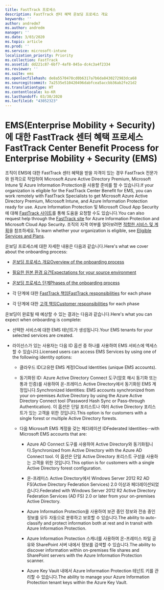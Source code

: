 ```yaml
---
title: FastTrack 프로세스
description: FastTrack 센터 혜택 온보딩 프로세스 개요
keywords: ''
author: andredm7
ms.author: andredm
manager: ''
ms.date: 3/03/2020
ms.topic: article
ms.prod: ''
ms.service: microsoft-intune
localization_priority: Priority
ms.collection: FastTrack
ms.assetid: dd221c87-6bf7-4af8-845a-dc4c3a4f2334
ms.reviewer: ''
ms.suite: ems
ms.openlocfilehash: de8a5570478cd0b6317a7b6da8430272983dca68
ms.sourcegitcommit: 7a2535e510420496dabfcea5accbb36ab2fe21d2
ms.translationtype: HT
ms.contentlocale: ko-KR
ms.lasthandoff: 03/30/2020
ms.locfileid: "43052323"
---
```

# <a name="fasttrack-center-benefit-process-for-enterprise-mobility--security-ems"></a><span data-ttu-id="684ca-103">EMS(Enterprise Mobility + Security)에 대한 FastTrack 센터 혜택 프로세스</span><span class="sxs-lookup"><span data-stu-id="684ca-103">FastTrack Center Benefit Process for Enterprise Mobility + Security (EMS)</span></span>
<span data-ttu-id="684ca-104">조직이 EMS에 대한 FastTrack 센터 혜택을 받을 자격이 있는 경우 FastTrack 전문가와 원격으로 작업하여 Microsoft Azure Active Directory Premium, Microsoft Intune 및 Azure Information Protection을 사용할 준비를 할 수 있습니다.</span><span class="sxs-lookup"><span data-stu-id="684ca-104">If your organization is eligible for the FastTrack Center Benefit for EMS, you can work remotely with FastTrack Specialists to get Microsoft Azure Active Directory Premium, Microsoft Intune, and Azure Information Protection ready for use.</span></span> <span data-ttu-id="684ca-105">Azure Information Protection 및 Microsoft Cloud App Security에 대해 [FastTrack 사이트](https://www.microsoft.com/fasttrack/microsoft-365/ems)를 통해 도움을 요청할 수도 있습니다.</span><span class="sxs-lookup"><span data-stu-id="684ca-105">You can also request help through the [FastTrack site](https://www.microsoft.com/fasttrack/microsoft-365/ems) for Azure Information Protection and Microsoft Cloud App Security.</span></span> <span data-ttu-id="684ca-106">조직의 자격 여부를 알아보려면 [적합한 서비스 및 계획](M365-eligible-services-and-plans.md)을 참조하세요.</span><span class="sxs-lookup"><span data-stu-id="684ca-106">To learn whether your organization is eligible, see [Eligible Services and Plans](M365-eligible-services-and-plans.md).</span></span>


<span data-ttu-id="684ca-107">온보딩 프로세스에 대한 자세한 내용은 다음과 같습니다.</span><span class="sxs-lookup"><span data-stu-id="684ca-107">Here's what we cover about the onboarding process:</span></span>

-   [<span data-ttu-id="684ca-108">온보딩 프로세스 개요</span><span class="sxs-lookup"><span data-stu-id="684ca-108">Overview of the onboarding process</span></span>](EMS-fasttrack-benefit-overview.md)

-   [<span data-ttu-id="684ca-109">필요한 원본 환경 요건</span><span class="sxs-lookup"><span data-stu-id="684ca-109">Expectations for your source environment</span></span>](EMS-source-environment-expectations.md)

-   [<span data-ttu-id="684ca-110">온보딩 프로세스 단계</span><span class="sxs-lookup"><span data-stu-id="684ca-110">Phases of the onboarding process</span></span>](EMS-onboarding-phases.md)

-   <span data-ttu-id="684ca-111">각 단계에 대한 [FastTrack 책임](EMS-fasttrack-responsibilities.md)</span><span class="sxs-lookup"><span data-stu-id="684ca-111">[FastTrack responsibilities](EMS-fasttrack-responsibilities.md) for each phase</span></span>

-   <span data-ttu-id="684ca-112">각 단계에 대한 [고객 책임](EMS-your-responsibilities.md)</span><span class="sxs-lookup"><span data-stu-id="684ca-112">[Customer responsibilities](EMS-your-responsibilities.md) for each phase</span></span>

<span data-ttu-id="684ca-113">온보딩이 완료될 때 예상할 수 있는 결과는 다음과 같습니다.</span><span class="sxs-lookup"><span data-stu-id="684ca-113">Here's what you can expect when onboarding is complete:</span></span>

-   <span data-ttu-id="684ca-114">선택한 서비스에 대한 EMS 테넌트가 생성됩니다.</span><span class="sxs-lookup"><span data-stu-id="684ca-114">Your EMS tenants for your selected services are created.</span></span>

-   <span data-ttu-id="684ca-115">라이선스가 있는 사용자는 다음 ID 옵션 중 하나를 사용하여 EMS 서비스에 액세스할 수 있습니다.</span><span class="sxs-lookup"><span data-stu-id="684ca-115">Licensed users can access EMS Services by using one of the following identity options:</span></span>

    -   <span data-ttu-id="684ca-116">클라우드 ID(고유한 EMS 계정)</span><span class="sxs-lookup"><span data-stu-id="684ca-116">Cloud Identities (unique EMS accounts).</span></span>

    -   <span data-ttu-id="684ca-117">동기화된 ID: Azure Active Directory Connect 도구(암호 해시 동기화 또는 통과 인증)를 사용하여 온-프레미스 Active Directory에서 동기화된 EMS 계정입니다.</span><span class="sxs-lookup"><span data-stu-id="684ca-117">Synchronized Identities: EMS accounts synchronized from your on-premises Active Directory by using the Azure Active Directory Connect tool (Password Hash Sync or Pass-through Authentication).</span></span> <span data-ttu-id="684ca-118">이 옵션은 단일 포리스트나 여러 Active Directory 포리스트가 있는 고객을 위한 것입니다.</span><span class="sxs-lookup"><span data-stu-id="684ca-118">This option is for customers with a single forest or multiple Active Directory forests.</span></span>

    -   <span data-ttu-id="684ca-119">다음 Microsoft EMS 계정을 갖는 페더레이션 ID</span><span class="sxs-lookup"><span data-stu-id="684ca-119">Federated Identities--with Microsoft EMS accounts that are:</span></span>

        -   <span data-ttu-id="684ca-120">Azure AD Connect 도구를 사용하여 Active Directory와 동기화됩니다.</span><span class="sxs-lookup"><span data-stu-id="684ca-120">Synchronized from Active Directory with the Azure AD Connect tool.</span></span> <span data-ttu-id="684ca-121">이 옵션은 단일 Active Directory 포리스트 구성을 사용하는 고객을 위한 것입니다.</span><span class="sxs-lookup"><span data-stu-id="684ca-121">This option is for customers with a single Active Directory forest configuration.</span></span>

        -   <span data-ttu-id="684ca-122">온-프레미스 Active Directory에서 Windows Server 2012 R2 AD FS(Active Directory Federation Services) 2.0 이상과 페더레이션되었습니다.</span><span class="sxs-lookup"><span data-stu-id="684ca-122">Federated with Windows Server 2012 R2 Active Directory Federation Services (AD FS) 2.0 or later from your on-premises Active Directory.</span></span>

        -   <span data-ttu-id="684ca-123">Azure Information Protection을 사용하여 보관 중인 정보와 전송 중인 정보를 모두 자동으로 분류하고 보호할 수 있습니다.</span><span class="sxs-lookup"><span data-stu-id="684ca-123">The ability to auto-classify and protect information both at rest and in transit with Azure Information Protection.</span></span> 

        -   <span data-ttu-id="684ca-124">Azure Information Protection 스캐너를 사용하여 온-프레미스 파일 공유와 SharePoint 서버 내에서 정보를 검색할 수 있습니다.</span><span class="sxs-lookup"><span data-stu-id="684ca-124">The ability to discover information within on-premises file shares and SharePoint servers with the Azure Information Protection scanner.</span></span> 

        -   <span data-ttu-id="684ca-125">Azure Key Vault 내에서 Azure Information Protection 테넌트 키를 관리할 수 있습니다.</span><span class="sxs-lookup"><span data-stu-id="684ca-125">The ability to manage your Azure Information Protection tenant keys within the Azure Key Vault.</span></span> 

